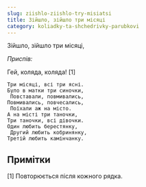 ```yaml
---
slug: ziishlo-ziishlo-try-misiatsi
title: Зійшло, зійшло три місяці
category: koliadky-ta-shchedrivky-parubkovi
---
```

Зійшло, зійшло три місяці,

*Приспів:*

Гей, коляда, коляда! [1]

```
Три місяці, всі три ясні. 
Було в матки три синочки,
 Повставали, повмивались, 
Повмивались, повчесались,
 Поїхали аж на місто. 
А на місті три таночки, 
Три таночки, всі дівочки. 
Один любить берестянку,
 Другий любить кобринянку, 
Третій любить камінчанку.
```

## Примітки

[1] Повторюється після кожного рядка.

